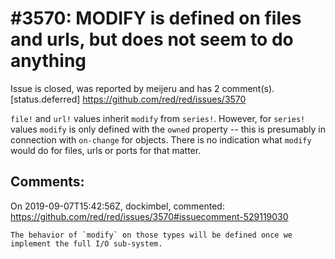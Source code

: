 
#3570: MODIFY is defined on files and urls, but does not seem to do anything
================================================================================
Issue is closed, was reported by meijeru and has 2 comment(s).
[status.deferred]
<https://github.com/red/red/issues/3570>

`file!` and `url!`  values inherit `modify` from `series!`. However, for `series!` values `modify` is only defined with the `owned` property -- this is presumably in connection with `on-change` for objects. There is no indication what `modify` would do for files, urls or ports for that matter.


Comments:
--------------------------------------------------------------------------------

On 2019-09-07T15:42:56Z, dockimbel, commented:
<https://github.com/red/red/issues/3570#issuecomment-529119030>

    The behavior of `modify` on those types will be defined once we implement the full I/O sub-system.

